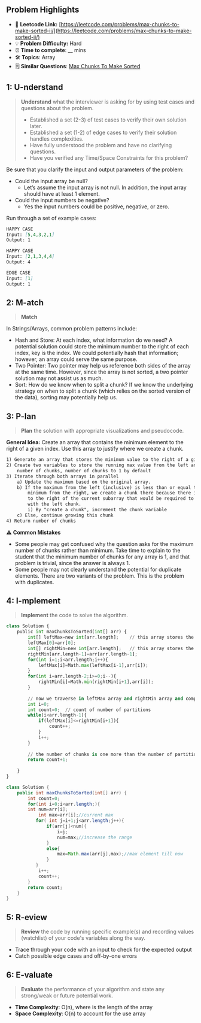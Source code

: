 ## Problem Highlights

* 🔗 **Leetcode Link:** [https://leetcode.com/problems/max-chunks-to-make-sorted-ii/](https://leetcode.com/problems/max-chunks-to-make-sorted-ii/)
* 💡 **Problem Difficulty:** Hard
* ⏰ **Time to complete**: __ mins
* 🛠️ **Topics**: Array
* 🗒️ **Similar Questions**: [Max Chunks To Make Sorted](https://leetcode.com/problems/max-chunks-to-make-sorted/)
    
## 1: U-nderstand
 
> **Understand** what the interviewer is asking for by using test cases and questions about the problem.
> 
> - Established a set (2-3) of test cases to verify their own solution later.
> - Established a set (1-2) of edge cases to verify their solution handles complexities.
> - Have fully understood the problem and have no clarifying questions.
> - Have you verified any Time/Space Constraints for this problem?

Be sure that you clarify the input and output parameters of the problem:

- Could the input array be null?
   - Let’s assume the input array is not null. In addition, the input array should have at least 1 element.
- Could the input numbers be negative?
   - Yes the input numbers could be positive, negative, or zero.

Run through a set of example cases:

```markdown
HAPPY CASE
Input: [5,4,3,2,1]
Output: 1

HAPPY CASE
Input: [2,1,3,4,4]
Output: 4

EDGE CASE
Input: [1]
Output: 1
```   
    
## 2: M-atch

> **Match** 

In Strings/Arrays, common problem patterns include:

- Hash and Store: At each index, what information do we need? A potential solution could store the minimum number to the right of each index, key is the index. We could potentially hash that information; however, an array could serve the same purpose.
- Two Pointer: Two pointer may help us reference both sides of the array at the same time. However, since the array is not sorted, a two pointer solution may not assist us as much.
- Sort: How do we know when to split a chunk? If we know the underlying strategy on when to split a chunk (which relies on the sorted version of the data), sorting may potentially help us.


## 3: P-lan

> **Plan** the solution with appropriate visualizations and pseudocode.

**General Idea:** Create an array that contains the minimum element to the right of a given index. Use this array to justify where we create a chunk.

```markdown
1) Generate an array that stores the minimum value to the right of a given index
2) Create two variables to store the running max value from the left and 
    number of chunks, number of chunks to 1 by default
3) Iterate through both arrays in parallel
    a) Update the maximum based on the original array.
    b) If the maximum from the left (inclusive) is less than or equal to the 
        minimum from the right, we create a chunk there because there is no value 
        to the right of the current subarray that would be required to be sorted 
        with the left chunk.
        i) By "create a chunk", increment the chunk variable
    c) Else, continue growing this chunk
4) Return number of chunks
```

⚠️ **Common Mistakes**

* Some people may get confused why the question asks for the maximum number of chunks rather than minimum. Take time to explain to the student that the minimum number of chunks for any array is 1, and that problem is trivial, since the answer is always 1.
* Some people may not clearly understand the potential for duplicate elements. There are two variants of the problem. This is the problem with duplicates.

## 4: I-mplement

> **Implement** the code to solve the algorithm.

```python
class Solution {
    public int maxChunksToSorted(int[] arr) {
        int[] leftMax=new int[arr.length];    // this array stores the max value from 0 to ith index at ith index
        leftMax[0]=arr[0];                     
        int[] rightMin=new int[arr.length];   // this array stores the min value from i to arr.length-1 at ith index
        rightMin[arr.length-1]=arr[arr.length-1];
        for(int i=1;i<arr.length;i++){
            leftMax[i]=Math.max(leftMax[i-1],arr[i]);
        }
        for(int i=arr.length-2;i>=0;i--){
            rightMin[i]=Math.min(rightMin[i+1],arr[i]);
        }
        
        // now we traverse in leftMax array and rightMin array and compare the ith value of leftMax to (i+1)th value of rightMin array       
        int i=0;
        int count=0;  // count of number of partitions
        while(i<arr.length-1){
            if(leftMax[i]<=rightMin[i+1]){
                count++;
            }
            i++;
        }
        
        // the number of chunks is one more than the number of partitions 
        return count+1;        
        
    }
}
```
```java
class Solution {
    public int maxChunksToSorted(int[] arr) {
        int count=0;
        for(int i=0;i<arr.length;){
        int num=arr[i];
            int max=arr[i];//current max
           for( int j=i+1;j<arr.length;j++){
               if(arr[j]<num){
                   i=j;
                   num=max;//increase the range
               }
               else{
                   max=Math.max(arr[j],max);//max element till now
               }
           }
            i++;
            count++;
        }
        return count;
    }
}
```
    
## 5: R-eview

> **Review** the code by running specific example(s) and recording values (watchlist) of your code's variables along the way.

- Trace through your code with an input to check for the expected output
- Catch possible edge cases and off-by-one errors

## 6: E-valuate

> **Evaluate** the performance of your algorithm and state any strong/weak or future potential work.
    
* **Time Complexity**: O(n), where is the length of the array
* **Space Complexity**: O(n) to account for the use array
